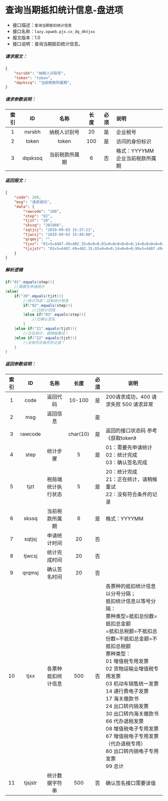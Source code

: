 # 查询当期抵扣统计信息-盘进项

- 接口描述：`查询当期抵扣统计信息`
- 接口名称：`lazy.opweb.pjx.cx_dq_dktjxx`
- 报文版本：1.0
- 接口说明：查询当期抵扣统计信息。

##### 请求报文：

```json
{
	"nsrsbh": "纳税人识别号",
	"token": "token",
	"dqskssq": "当前税款所属期",
}
```

#####  请求参数说明：

| 索引 |   ID    |      名称      | 长度 | 必须 | 说明                                |
| :--: | :-----: | :------------: | :--: | :--: | :---------------------------------- |
|  1   | nsrsbh  |  纳税人识别号  |  20  |  是  | 企业税号                            |
|  2   |  token  |     token      | 100  |  是  | 访问的身份标识                      |
|  3   | dqskssq | 当前税款所属期 |  6   |  否  | 格式：YYYYMM<br/>企业当前税款所属期 |

##### 返回报文：

```json
{
	"code": 200,
	"msg": "请求成功",
	"data": {
		"rawcode": "200",
		"step": "02",
		"tjzt": "20",
		"skssq": "201908",
		"sqtjsj": "2019-09-03 15:37:21",
		"tjwcsj": "2019-09-03 15:40:00",
		"qrqmsj": "",
		"tjxx": "01=5=4407.49=402.35=0=0=0;03=0=0=0=0=0=0;14=0=0=0=0=0=0;24=0=0=0=0=0=0;99=5=4407.49=402.35=0=0=0;",
		"tjsjstr": "01=5=4407.49=402.35;03=0=0=0;14=0=0=0;99=5=4407.49=402.35;"
	}
}
```

##### 解析逻辑

```java
if("01".equals(step)){
	//需要先申请统计
}else{
	if("20".equals(tjzt)){
		//统计完成！且有统计信息
        if("02".equals(step)){
            //已统计完成
        }else if("03".equals(step)){
            //已确认签名
        }
	}else if("21".equals(tjzt)){
		//正在统计，请稍候重试！
	}else if("22".equals(tjzt)){
		//没有符合条件的记录！
	}
}
```
#####  返回参数说明：


| 索引 |   ID    |        名称         |   长度   | 必须 | 说明                                                         |
| :--: | :-----: | :-----------------: | :------: | :--: | ------------------------------------------------------------ |
|  1   |  code   |      返回代码       |  10-100  |  是  | 200请求成功，400 请求失败 500 请求异常                       |
|  2   |   msg   |      返回信息       |          |  是  |                                                              |
|  3   | rawcode |                     | char(10) |  是  | 返回的接口状态码 参考《获取token》                           |
|  4   |  step   |      统计步骤       |    5     |  是  | 01：需要先申请统计<br/>02：统计完成<br/>03：确认签名完成     |
|  5   |  tjzt   | 税局端 统计执行状态 |    5     |  是  | 20：统计完成<br/>21：正在统计，请稍候重试 <br/>22：没有符合条件的记录 |
|  6   |  skssq  |   当前税款所属期    |    6     |  是  | 格式：YYYYMM                                                 |
|  7   | sqtjsj  |    申请统计时间     |    20    |  否  |                                                              |
|  8   | tjwcsj  |    统计完成时间     |    20    |  否  |                                                              |
|  9   | qrqmsj  |    确认签名时间     |    20    |  否  |                                                              |
|  10  |  tjxx   | 各票种抵扣统计信息  |   500    |  否  | 各票种的抵扣统计信息以分号分隔；<br/>抵扣统计信息以等号分隔：<br/>票种类型=抵扣总份数=抵扣总金额<br/>=抵扣总税额=不抵扣总份数=不抵扣总金额=不抵扣总税额<br/>票种类型：<br/>01 增值税专用发票<br/>02 货物运输业增值税专用发票<br/>03 机动车销售统一发票<br/>14 通行费电子发票<br/>17 海关缴款书<br/>24 出口转内销发票<br/>30 出口转内海关缴款书<br/>66 代办退税发票 <br/>08 增值税电子专用发票<br/>67 增值税电子专用发票（代办退税专用）<br/>80 出口转内销电子专用发票<br/>99 总计 |
|  11  | tjsjstr |   统计数据字符串    |   500    |  否  | 确认签名接口需要该值                                         |